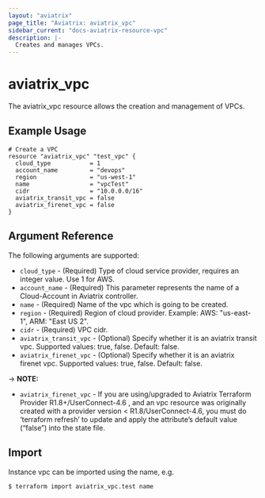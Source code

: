 ```yaml
---
layout: "aviatrix"
page_title: "Aviatrix: aviatrix_vpc"
sidebar_current: "docs-aviatrix-resource-vpc"
description: |-
  Creates and manages VPCs.
---
```


# aviatrix_vpc

The aviatrix_vpc resource allows the creation and management of VPCs.

## Example Usage

```hcl
# Create a VPC
resource "aviatrix_vpc" "test_vpc" {
  cloud_type           = 1
  account_name         = "devops"
  region               = "us-west-1"
  name                 = "vpcTest"
  cidr                 = "10.0.0.0/16"
  aviatrix_transit_vpc = false
  aviatrix_firenet_vpc = false
}
```

## Argument Reference

The following arguments are supported:

* `cloud_type` - (Required) Type of cloud service provider, requires an integer value. Use 1 for AWS.
* `account_name` - (Required) This parameter represents the name of a Cloud-Account in Aviatrix controller.
* `name` - (Required) Name of the vpc which is going to be created.
* `region` - (Required) Region of cloud provider. Example: AWS: "us-east-1", ARM: "East US 2".
* `cidr` - (Required) VPC cidr.
* `aviatrix_transit_vpc` - (Optional) Specify whether it is an aviatrix transit vpc. Supported values: true, false. Default: false.
* `aviatrix_firenet_vpc` - (Optional) Specify whether it is an aviatrix firenet vpc. Supported values: true, false. Default: false.

-> **NOTE:** 

* `aviatrix_firenet_vpc` - If you are using/upgraded to Aviatrix Terraform Provider R1.8+/UserConnect-4.6 , and an vpc resource was originally created with a provider version < R1.8/UserConnect-4.6, you must do ‘terraform refresh’ to update and apply the attribute’s default value (“false”) into the state file.

## Import

Instance vpc can be imported using the name, e.g.

```
$ terraform import aviatrix_vpc.test name
```